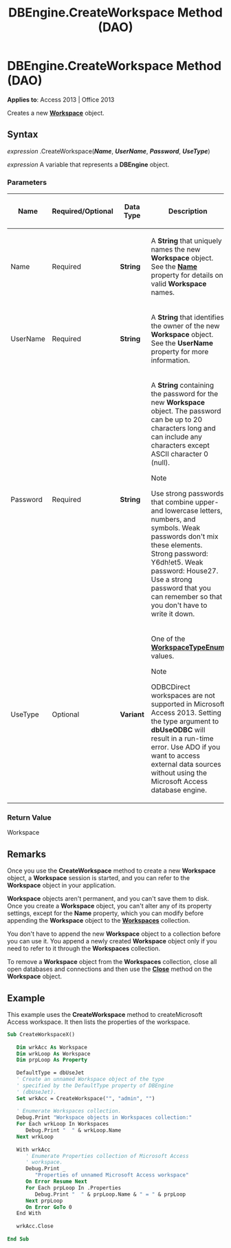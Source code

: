 ﻿---
title: DBEngine.CreateWorkspace Method (DAO)
TOCTitle: CreateWorkspace Method
ms:assetid: a7d73771-9420-0448-99e6-d6c4aa78683a
ms:mtpsurl: https://msdn.microsoft.com/library/Ff821374(v=office.15)
ms:contentKeyID: 48546888
ms.date: 09/18/2015
mtps_version: v=office.15
f1_keywords:
- dao360.chm1052966
f1_categories:
- Office.Version=v15
---

# DBEngine.CreateWorkspace Method (DAO)


**Applies to**: Access 2013 | Office 2013


Creates a new **[Workspace](workspace-object-dao.md)** object.

## Syntax

*expression* .CreateWorkspace(***Name***, ***UserName***, ***Password***, ***UseType***)

*expression* A variable that represents a **DBEngine** object.

### Parameters

<table>
<colgroup>
<col style="width: 25%" />
<col style="width: 25%" />
<col style="width: 25%" />
<col style="width: 25%" />
</colgroup>
<thead>
<tr class="header">
<th><p>Name</p></th>
<th><p>Required/Optional</p></th>
<th><p>Data Type</p></th>
<th><p>Description</p></th>
</tr>
</thead>
<tbody>
<tr class="odd">
<td><p>Name</p></td>
<td><p>Required</p></td>
<td><p><strong>String</strong></p></td>
<td><p>A <strong>String</strong> that uniquely names the new <strong>Workspace</strong> object. See the <strong><a href="connection-name-property-dao.md">Name</a></strong> property for details on valid <strong>Workspace</strong> names.</p></td>
</tr>
<tr class="even">
<td><p>UserName</p></td>
<td><p>Required</p></td>
<td><p><strong>String</strong></p></td>
<td><p>A <strong>String</strong> that identifies the owner of the new <strong>Workspace</strong> object. See the <strong>UserName</strong> property for more information.</p></td>
</tr>
<tr class="odd">
<td><p>Password</p></td>
<td><p>Required</p></td>
<td><p><strong>String</strong></p></td>
<td><p>A <strong>String</strong> containing the password for the new <strong>Workspace</strong> object. The password can be up to 20 characters long and can include any characters except ASCII character 0 (null).</p>

> [!NOTE]
> Use strong passwords that combine upper- and lowercase letters, numbers, and symbols. Weak passwords don't mix these elements. Strong password: Y6dh!et5. Weak password: House27. Use a strong password that you can remember so that you don't have to write it down.


</td>
</tr>
<tr class="even">
<td><p>UseType</p></td>
<td><p>Optional</p></td>
<td><p><strong>Variant</strong></p></td>
<td><p>One of the <strong><a href="workspacetypeenum-enumeration-dao.md">WorkspaceTypeEnum</a></strong> values.</p>

> [!NOTE]
> ODBCDirect workspaces are not supported in Microsoft Access 2013. Setting the type argument to **dbUseODBC** will result in a run-time error. Use ADO if you want to access external data sources without using the Microsoft Access database engine.


</td>
</tr>
</tbody>
</table>


### Return Value

Workspace

## Remarks

Once you use the **CreateWorkspace** method to create a new **Workspace** object, a **Workspace** session is started, and you can refer to the **Workspace** object in your application.

**Workspace** objects aren't permanent, and you can't save them to disk. Once you create a **Workspace** object, you can't alter any of its property settings, except for the **Name** property, which you can modify before appending the **Workspace** object to the **[Workspaces](workspaces-collection-dao.md)** collection.

You don't have to append the new **Workspace** object to a collection before you can use it. You append a newly created **Workspace** object only if you need to refer to it through the **Workspaces** collection.

To remove a **Workspace** object from the **Workspaces** collection, close all open databases and connections and then use the **[Close](connection-close-method-dao.md)** method on the **Workspace** object.

## Example

This example uses the **CreateWorkspace** method to createMicrosoft Access workspace. It then lists the properties of the workspace.

```vb 
Sub CreateWorkspaceX() 
 
   Dim wrkAcc As Workspace 
   Dim wrkLoop As Workspace 
   Dim prpLoop As Property 
 
   DefaultType = dbUseJet 
   ' Create an unnamed Workspace object of the type  
   ' specified by the DefaultType property of DBEngine  
   ' (dbUseJet). 
   Set wrkAcc = CreateWorkspace("", "admin", "") 
 
   ' Enumerate Workspaces collection. 
   Debug.Print "Workspace objects in Workspaces collection:" 
   For Each wrkLoop In Workspaces 
      Debug.Print "  " & wrkLoop.Name 
   Next wrkLoop 
 
   With wrkAcc 
      ' Enumerate Properties collection of Microsoft Access  
      ' workspace. 
      Debug.Print _ 
         "Properties of unnamed Microsoft Access workspace" 
      On Error Resume Next 
      For Each prpLoop In .Properties 
         Debug.Print "  " & prpLoop.Name & " = " & prpLoop 
      Next prpLoop 
      On Error GoTo 0 
   End With 
 
   wrkAcc.Close 
 
End Sub 
 
```

